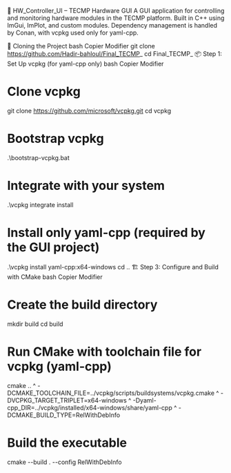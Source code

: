 🚀 HW_Controller_UI – TECMP Hardware GUI
A GUI application for controlling and monitoring hardware modules in the TECMP platform. Built in C++ using ImGui, ImPlot, and custom modules. Dependency management is handled by Conan, with vcpkg used only for yaml-cpp.

📁 Cloning the Project
bash
Copier
Modifier
git clone https://github.com/Hadir-bahloul/Final_TECMP_
cd Final_TECMP_
📦 Step 1: Set Up vcpkg (for yaml-cpp only)
bash
Copier
Modifier
# Clone vcpkg
git clone https://github.com/microsoft/vcpkg.git
cd vcpkg

# Bootstrap vcpkg
.\bootstrap-vcpkg.bat

# Integrate with your system
.\vcpkg integrate install

# Install only yaml-cpp (required by the GUI project)
.\vcpkg install yaml-cpp:x64-windows
cd ..
🏗️ Step 3: Configure and Build with CMake
bash
Copier
Modifier
# Create the build directory
mkdir build
cd build

# Run CMake with toolchain file for vcpkg (yaml-cpp)
cmake .. ^
  -DCMAKE_TOOLCHAIN_FILE=../vcpkg/scripts/buildsystems/vcpkg.cmake ^
  -DVCPKG_TARGET_TRIPLET=x64-windows ^
  -Dyaml-cpp_DIR=../vcpkg/installed/x64-windows/share/yaml-cpp ^
  -DCMAKE_BUILD_TYPE=RelWithDebInfo

# Build the executable
cmake --build . --config RelWithDebInfo

